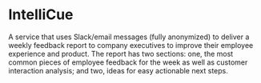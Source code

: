 # IntelliCue
A service that uses Slack/email messages (fully anonymized) to deliver a weekly feedback report to company executives to improve their employee experience and product. The report has two sections: one, the most common pieces of employee feedback for the week as well as customer interaction analysis; and two, ideas for easy actionable next steps.
